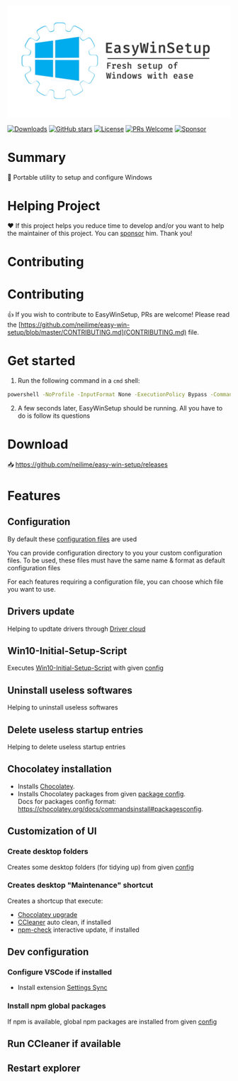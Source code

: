 <p align="center">
  <a href="https://github.com/neilime/easy-win-setup" target="_blank"><img src="resources/banner.jpg" width="600"></a>
</p>

[![Downloads](https://img.shields.io/github/downloads/neilime/easy-win-setup/total)](https://github.com/neilime/easy-win-setup/releases)
[![GitHub stars](https://img.shields.io/github/stars/neilime/easy-win-setup)](https://github.com/neilime/easy-win-setup)
[![License](https://img.shields.io/github/license/neilime/easy-win-setup)](https://github.com/neilime/easy-win-setup/blob/master/LICENSE)
[![PRs Welcome](https://img.shields.io/badge/PRs-welcome-brightgreen.svg)](https://github.com/neilime/easy-win-setup/blob/master/CONTRIBUTING.md)
[![Sponsor](https://img.shields.io/badge/%E2%9D%A4-Sponsor-ff69b4)](https://github.com/sponsors/neilime) 

# Summary

📢 Portable utility to setup and configure Windows

# Helping Project

❤️ If this project helps you reduce time to develop and/or you want to help the maintainer of this project. You can [sponsor](https://github.com/sponsors/neilime) him. Thank you!

# Contributing


# Contributing

👍 If you wish to contribute to EasyWinSetup, PRs are welcome! Please read the [https://github.com/neilime/easy-win-setup/blob/master/CONTRIBUTING.md](CONTRIBUTING.md) file.

# Get started

1. Run the following command in a `cmd` shell:

```cmd
powershell -NoProfile -InputFormat None -ExecutionPolicy Bypass -Command "Set-ExecutionPolicy Bypass -Scope Process -Force; iex ((New-Object System.Net.WebClient).DownloadString('https://github.com/neilime/easy-win-setup/releases/latest/download/install.ps1'))"
```
2. A few seconds later, EasyWinSetup should be running. All you have to do is follow its questions

# Download

📥 https://github.com/neilime/easy-win-setup/releases

# Features

## Configuration

By default these [configuration files](src/config) are used

You can provide configuration directory to you your custom configuration files.
To be used, these files must have the same name & format as default configuration files 

For each features requiring a configuration file, you can choose which file you want to use.

## Drivers update

Helping to updtate drivers through [Driver cloud](https://www.driverscloud.com/)

## Win10-Initial-Setup-Script 

Executes [Win10-Initial-Setup-Script](https://github.com/Disassembler0/Win10-Initial-Setup-Script/) with given [config](src/config/initial-setup.config)

## Uninstall useless softwares

Helping to uninstall useless softwares

## Delete useless startup entries

Helping to delete useless startup entries

## Chocolatey installation

* Installs [Chocolatey](https://chocolatey.org/).
* Installs Chocolatey packages from given [package config](src/config/chocolatey.config). \
Docs for packages config format: https://chocolatey.org/docs/commandsinstall#packagesconfig.

## Customization of UI

### Create desktop folders

Creates some desktop folders (for tidying up) from given [config](src/config/desktop-folders.config)

### Creates desktop "Maintenance" shortcut

Creates a shortcup that execute:
- [Chocolatey upgrade](https://chocolatey.org/docs/commands-upgrade)
- [CCleaner](https://www.ccleaner.com) auto clean, if installed
- [npm-check](https://www.npmjs.com/package/npm-check) interactive update, if installed

## Dev configuration

### Configure VSCode if installed

- Install extension [Settings Sync](https://marketplace.visualstudio.com/items?itemName=Shan.code-settings-sync)

### Install npm global packages

If npm is available, global npm packages are installed from given [config](src/config/npm.config) 

## Run CCleaner if available

## Restart explorer
